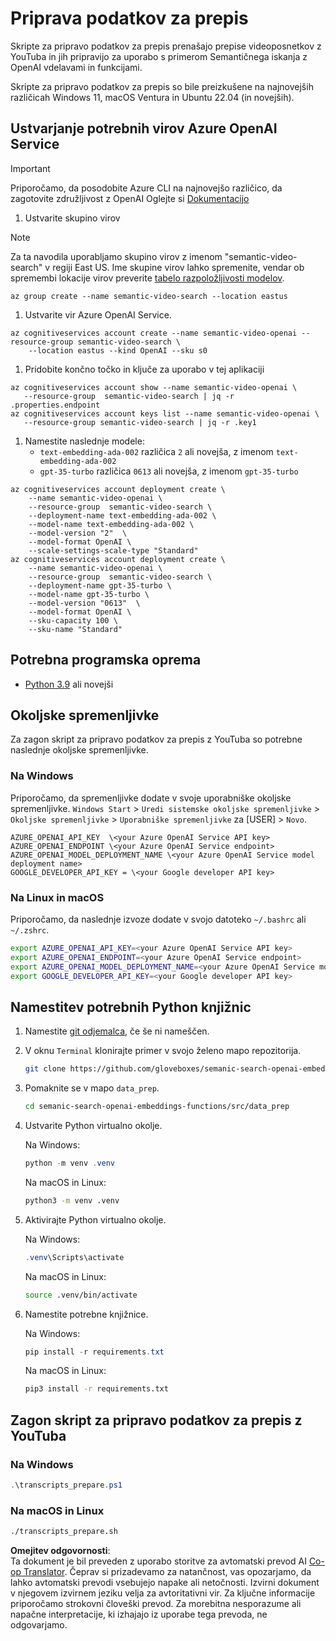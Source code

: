<!--
CO_OP_TRANSLATOR_METADATA:
{
  "original_hash": "0d69f2d5814a698d3de5d0235940b5ae",
  "translation_date": "2025-07-09T13:13:38+00:00",
  "source_file": "08-building-search-applications/scripts/README.md",
  "language_code": "sl"
}
-->
# Priprava podatkov za prepis

Skripte za pripravo podatkov za prepis prenašajo prepise videoposnetkov z YouTuba in jih pripravijo za uporabo s primerom Semantičnega iskanja z OpenAI vdelavami in funkcijami.

Skripte za pripravo podatkov za prepis so bile preizkušene na najnovejših različicah Windows 11, macOS Ventura in Ubuntu 22.04 (in novejših).

## Ustvarjanje potrebnih virov Azure OpenAI Service

> [!IMPORTANT]
> Priporočamo, da posodobite Azure CLI na najnovejšo različico, da zagotovite združljivost z OpenAI
> Oglejte si [Dokumentacijo](https://learn.microsoft.com/cli/azure/update-azure-cli?WT.mc_id=academic-105485-koreyst)

1. Ustvarite skupino virov

> [!NOTE]
> Za ta navodila uporabljamo skupino virov z imenom "semantic-video-search" v regiji East US.
> Ime skupine virov lahko spremenite, vendar ob spremembi lokacije virov preverite [tabelo razpoložljivosti modelov](https://aka.ms/oai/models?WT.mc_id=academic-105485-koreyst).

```console
az group create --name semantic-video-search --location eastus
```

1. Ustvarite vir Azure OpenAI Service.

```console
az cognitiveservices account create --name semantic-video-openai --resource-group semantic-video-search \
    --location eastus --kind OpenAI --sku s0
```

1. Pridobite končno točko in ključe za uporabo v tej aplikaciji

```console
az cognitiveservices account show --name semantic-video-openai \
   --resource-group  semantic-video-search | jq -r .properties.endpoint
az cognitiveservices account keys list --name semantic-video-openai \
   --resource-group semantic-video-search | jq -r .key1
```

1. Namestite naslednje modele:
   - `text-embedding-ada-002` različica `2` ali novejša, z imenom `text-embedding-ada-002`
   - `gpt-35-turbo` različica `0613` ali novejša, z imenom `gpt-35-turbo`

```console
az cognitiveservices account deployment create \
    --name semantic-video-openai \
    --resource-group  semantic-video-search \
    --deployment-name text-embedding-ada-002 \
    --model-name text-embedding-ada-002 \
    --model-version "2"  \
    --model-format OpenAI \
    --scale-settings-scale-type "Standard"
az cognitiveservices account deployment create \
    --name semantic-video-openai \
    --resource-group  semantic-video-search \
    --deployment-name gpt-35-turbo \
    --model-name gpt-35-turbo \
    --model-version "0613"  \
    --model-format OpenAI \
    --sku-capacity 100 \
    --sku-name "Standard"
```

## Potrebna programska oprema

- [Python 3.9](https://www.python.org/downloads/?WT.mc_id=academic-105485-koreyst) ali novejši

## Okoljske spremenljivke

Za zagon skript za pripravo podatkov za prepis z YouTuba so potrebne naslednje okoljske spremenljivke.

### Na Windows

Priporočamo, da spremenljivke dodate v svoje uporabniške okoljske spremenljivke.
`Windows Start` > `Uredi sistemske okoljske spremenljivke` > `Okoljske spremenljivke` > `Uporabniške spremenljivke` za [USER] > `Novo`.

```text
AZURE_OPENAI_API_KEY  \<your Azure OpenAI Service API key>
AZURE_OPENAI_ENDPOINT \<your Azure OpenAI Service endpoint>
AZURE_OPENAI_MODEL_DEPLOYMENT_NAME \<your Azure OpenAI Service model deployment name>
GOOGLE_DEVELOPER_API_KEY = \<your Google developer API key>
```



### Na Linux in macOS

Priporočamo, da naslednje izvoze dodate v svojo datoteko `~/.bashrc` ali `~/.zshrc`.

```bash
export AZURE_OPENAI_API_KEY=<your Azure OpenAI Service API key>
export AZURE_OPENAI_ENDPOINT=<your Azure OpenAI Service endpoint>
export AZURE_OPENAI_MODEL_DEPLOYMENT_NAME=<your Azure OpenAI Service model deployment name>
export GOOGLE_DEVELOPER_API_KEY=<your Google developer API key>
```

## Namestitev potrebnih Python knjižnic

1. Namestite [git odjemalca](https://git-scm.com/downloads?WT.mc_id=academic-105485-koreyst), če še ni nameščen.
1. V oknu `Terminal` klonirajte primer v svojo želeno mapo repozitorija.

    ```bash
    git clone https://github.com/gloveboxes/semanic-search-openai-embeddings-functions.git
    ```

1. Pomaknite se v mapo `data_prep`.

   ```bash
   cd semanic-search-openai-embeddings-functions/src/data_prep
   ```

1. Ustvarite Python virtualno okolje.

    Na Windows:

    ```powershell
    python -m venv .venv
    ```

    Na macOS in Linux:

    ```bash
    python3 -m venv .venv
    ```

1. Aktivirajte Python virtualno okolje.

   Na Windows:

   ```powershell
   .venv\Scripts\activate
   ```

   Na macOS in Linux:

   ```bash
   source .venv/bin/activate
   ```

1. Namestite potrebne knjižnice.

   Na Windows:

   ```powershell
   pip install -r requirements.txt
   ```

   Na macOS in Linux:

   ```bash
   pip3 install -r requirements.txt
   ```

## Zagon skript za pripravo podatkov za prepis z YouTuba

### Na Windows

```powershell
.\transcripts_prepare.ps1
```

### Na macOS in Linux

```bash
./transcripts_prepare.sh
```

**Omejitev odgovornosti**:  
Ta dokument je bil preveden z uporabo storitve za avtomatski prevod AI [Co-op Translator](https://github.com/Azure/co-op-translator). Čeprav si prizadevamo za natančnost, vas opozarjamo, da lahko avtomatski prevodi vsebujejo napake ali netočnosti. Izvirni dokument v njegovem izvirnem jeziku velja za avtoritativni vir. Za ključne informacije priporočamo strokovni človeški prevod. Za morebitna nesporazume ali napačne interpretacije, ki izhajajo iz uporabe tega prevoda, ne odgovarjamo.